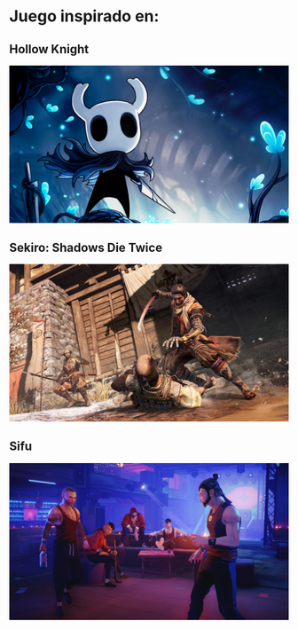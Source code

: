 # Juego inspirado en:
## Hollow Knight
![](docs/hollowknight.jpg)
## Sekiro: Shadows Die Twice
![](docs/sekiro.jpg)
## Sifu
![](docs/sifu.png)
